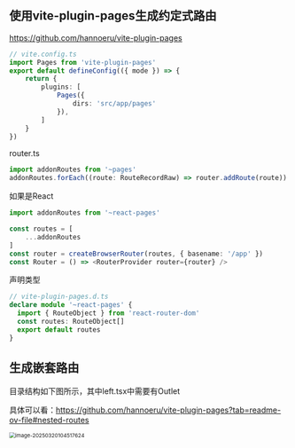 ## 使用vite-plugin-pages生成约定式路由

https://github.com/hannoeru/vite-plugin-pages

```ts
// vite.config.ts
import Pages from 'vite-plugin-pages'
export default defineConfig(({ mode }) => {
    return {
        plugins: [
            Pages({
                dirs: 'src/app/pages'
            }),
        ]
    }
})
```

router.ts

```ts
import addonRoutes from '~pages'
addonRoutes.forEach((route: RouteRecordRaw) => router.addRoute(route))
```

如果是React

```ts
import addonRoutes from '~react-pages'

const routes = [
    ...addonRoutes
]
const router = createBrowserRouter(routes, { basename: '/app' })
const Router = () => <RouterProvider router={router} />
```



声明类型

```ts
// vite-plugin-pages.d.ts
declare module '~react-pages' {
  import { RouteObject } from 'react-router-dom'
  const routes: RouteObject[]
  export default routes
} 
```



## 生成嵌套路由

目录结构如下图所示，其中left.tsx中需要有Outlet

具体可以看：https://github.com/hannoeru/vite-plugin-pages?tab=readme-ov-file#nested-routes

<img src="https://minimax-1256590847.cos.ap-shanghai.myqcloud.com/img/image-20250320104517624.png" alt="image-20250320104517624" style="zoom:67%;" />
